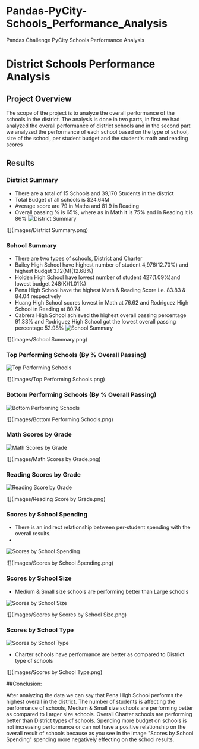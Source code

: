 # Pandas-PyCity-Schools_Performance_Analysis
Pandas Challenge PyCity Schools Performance Analysis

# District Schools Performance Analysis
## Project Overview

The scope of the project is to analyze the overall performance of the schools in the district. The analysis is done in two parts, in first we had analyzed the overall performance of district schools and in the second part we analyzed the performance of each school based on the type of school, size of the school, per student budget and the student's math and reading scores

## Results

### District Summary

- There are a total of 15 Schools and 39,170 Students in the district
- Total Budget of all schools is $24.64M
- Average score are 79 in Maths and 81.9 in Reading
- Overall passing % is 65%, where as in Math it is 75% and in Reading it is 86%
![District Summary](https://user-images.githubusercontent.com/24644072/203192444-75be875a-a677-480c-80bc-82e5fd8018a3.PNG)

![](images/District Summary.png)

### School Summary 

- There are two types of schools, District and Charter
- Bailey High School have highest number of student 4,976(12.70%) and highest budget 3.12(M)(12.68%)  
- Holden High School have lowest number of student 427(1.09%)and lowest budget 248(K)(1.01%)
- Pena High School have the highest Math & Reading Score i.e. 83.83 & 84.04 respectively
- Huang High School scores lowest in Math at 76.62 and Rodriguez High School in Reading at 80.74
- Cabrera High School achieved the highest overall passing percentage 91.33% and Rodriguez High School got the lowest overall passing percentage 52.98%
![School Summary](https://user-images.githubusercontent.com/24644072/203192537-dc5ce332-5b00-41d7-b2ea-c6239e3f2edc.PNG)

![](images/School Summary.png)


### Top Performing Schools (By % Overall Passing)

![Top Performing Schools](https://user-images.githubusercontent.com/24644072/203192605-81a450fc-5da4-46e7-83b6-ec9982a4f29a.PNG)

![](images/Top Performing Schools.png) 


### Bottom Performing Schools (By % Overall Passing)

![Bottom Performing Schools](https://user-images.githubusercontent.com/24644072/203192665-bad51a62-421e-4697-9b63-378fa08689dd.PNG)

![](images/Bottom Performing Schools.png) 


### Math Scores by Grade

![Math Scores by Grade](https://user-images.githubusercontent.com/24644072/203192729-fb15e5ea-15b8-4196-89ce-dda74986066a.PNG)

![](images/Math Scores by Grade.png) 


### Reading Scores by Grade

![Reading Score by Grade](https://user-images.githubusercontent.com/24644072/203192866-c519fb9e-eb13-4802-83be-a2083c327d7c.PNG)

![](images/Reading Score by Grade.png) 


### Scores by School Spending

- There is an indirect relationship between per-student spending with the overall results.
- 
![Scores by School Spending](https://user-images.githubusercontent.com/24644072/203192975-0cc71684-89e2-4478-9352-f1948655e345.PNG)

![](images/Scores by School Spending.png) 


### Scores by School Size

- Medium & Small size schools are performing better than Large schools  

![Scores by School Size](https://user-images.githubusercontent.com/24644072/203193033-4dc89583-2fd6-461e-8d36-5c2267a02c7f.PNG)

![](images/Scores by Scores by School Size.png) 


### Scores by School Type

![Scores by School Type](https://user-images.githubusercontent.com/24644072/203193091-f96ff154-c8d2-4173-ab0c-a8a79b1044f6.PNG)

- Charter schools have performance are better as compared to District type of schools
 
![](images/Scores by School Type.png) 


##Conclusion:

After analyzing the data we can say that Pena High School performs the highest overall in the district. The number of students is affecting the performance of schools, Medium & Small size schools are performing better as compared to Larger size schools. Overall Charter schools are performing better than District types of schools.
Spending more budget on schools is not increasing performance or can not have a positive relationship on the overall result of schools because as you see in the image "Scores by School Spending" spending more negatively effecting on the school results.  


